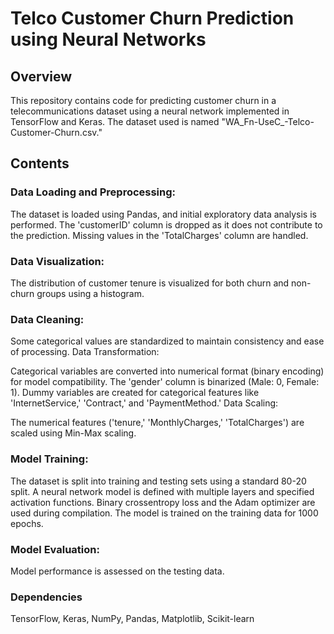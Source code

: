 # Telco Customer Churn Prediction using Neural Networks

## Overview

This repository contains code for predicting customer churn in a telecommunications dataset using a neural network implemented in TensorFlow and Keras. The dataset used is named "WA_Fn-UseC_-Telco-Customer-Churn.csv."

## Contents
### Data Loading and Preprocessing:

The dataset is loaded using Pandas, and initial exploratory data analysis is performed.
The 'customerID' column is dropped as it does not contribute to the prediction.
Missing values in the 'TotalCharges' column are handled.

### Data Visualization:

The distribution of customer tenure is visualized for both churn and non-churn groups using a histogram.

### Data Cleaning:

Some categorical values are standardized to maintain consistency and ease of processing.
Data Transformation:

Categorical variables are converted into numerical format (binary encoding) for model compatibility.
The 'gender' column is binarized (Male: 0, Female: 1).
Dummy variables are created for categorical features like 'InternetService,' 'Contract,' and 'PaymentMethod.'
Data Scaling:

The numerical features ('tenure,' 'MonthlyCharges,' 'TotalCharges') are scaled using Min-Max scaling.

### Model Training:

The dataset is split into training and testing sets using a standard 80-20 split.
A neural network model is defined with multiple layers and specified activation functions.
Binary crossentropy loss and the Adam optimizer are used during compilation.
The model is trained on the training data for 1000 epochs.

### Model Evaluation:

Model performance is assessed on the testing data.
### Dependencies
TensorFlow,
Keras,
NumPy,
Pandas,
Matplotlib,
Scikit-learn
